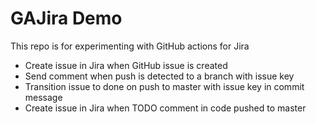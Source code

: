 # GAJira Demo

This repo is for experimenting with GitHub actions for Jira

* Create issue in Jira when GitHub issue is created
* Send comment when push is detected to a branch with issue key
* Transition issue to done on push to master with issue key in commit message
* Create issue in Jira when TODO comment in code pushed to master
